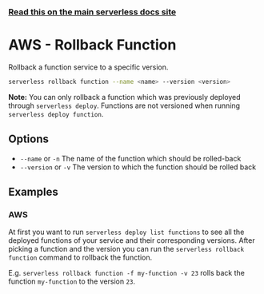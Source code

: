 <!--
title: Serverless Rollback Function CLI Command
menuText: rollback function
menuOrder: 14
description: Rollback a function to a specific version
layout: Doc
-->

<!-- DOCS-SITE-LINK:START automatically generated  -->
### [Read this on the main serverless docs site](https://www.serverless.com/framework/docs/providers/aws/cli-reference/rollback-function)
<!-- DOCS-SITE-LINK:END -->


# AWS - Rollback Function

Rollback a function service to a specific version.

```bash
serverless rollback function --name <name> --version <version>
```

**Note:** You can only rollback a function which was previously deployed through `serverless deploy`. Functions are not versioned when running `serverless deploy function`.

## Options

- `--name` or `-n` The name of the function which should be rolled-back
- `--version` or `-v` The version to which the function should be rolled back

## Examples

### AWS

At first you want to run `serverless deploy list functions` to see all the deployed functions of your service and their corresponding versions.
After picking a function and the version you can run the `serverless rollback function` command to rollback the function.

E.g. `serverless rollback function -f my-function -v 23` rolls back the function `my-function` to the version `23`.
